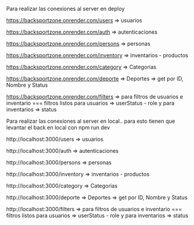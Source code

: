 Para realizar las conexiones al server en deploy

https://backsportzone.onrender.com/users => usuarios

https://backsportzone.onrender.com/auth => autenticaciones

https://backsportzone.onrender.com/persons => personas

https://backsportzone.onrender.com/inventory => inventarios - productos

https://backsportzone.onrender.com/category => Categorias

https://backsportzone.onrender.com/deporte => Deportes => get por ID, Nombre y Status

https://backsportzone.onrender.com/filters => para filtros de usuarios e inventario === filtros listos para usuarios => userStatus - role y para inventarios => status

Para realizar las conexiones al server en local.. para esto tienen que levantar el back en local con npm run dev

http://localhost:3000/users => usuarios

http://localhost:3000/auth => autenticaciones

http://localhost:3000/persons => personas

http://localhost:3000/inventory => inventarios - productos

http://localhost:3000/category => Categorias

http://localhost:3000/deporte => Deportes => get por ID, Nombre y Status

http://localhost:3000/filters => para filtros de usuarios e inventario === filtros listos para usuarios => userStatus - role y para inventarios => status
